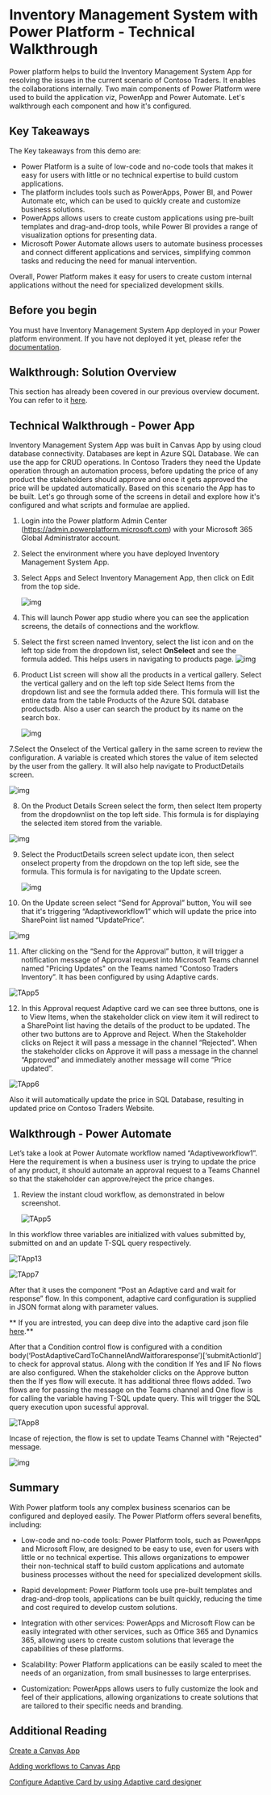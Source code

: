 # Inventory Management System with Power Platform - Technical Walkthrough

Power platform helps to build the Inventory Management System App for resolving the issues in the current scenario of Contoso Traders. It enables the collaborations internally. Two main components of Power Platform were used to build the application viz, PowerApp and Power Automate. Let's walkthrough each component and how it's configured. 

## Key Takeaways

The Key takeaways from this demo are: 

* Power Platform is a suite of low-code and no-code tools that makes it easy for users with little or no technical expertise to build custom applications.
* The platform includes tools such as PowerApps, Power BI, and Power Automate etc, which can be used to quickly create and customize business solutions.
* PowerApps allows users to create custom applications using pre-built templates and drag-and-drop tools, while Power BI provides a range of visualization options for presenting data.
* Microsoft Power Automate allows users to automate business processes and connect different applications and services, simplifying common tasks and reducing the need for manual intervention.

Overall, Power Platform makes it easy for users to create custom internal applications without the need for specialized development skills.

## Before you begin

You must have Inventory Management System App deployed in your Power platform environment. If you have not deployed it yet, please refer the [documentation](../docs/Inventory-power-app-deployment-guide.md).

## Walkthrough: Solution Overview

This section has already been covered in our previous overview document. You can refer to it [here](./overview.md).

## Technical Walkthrough - Power App 

Inventory Management System App was built in Canvas App by using cloud database connectivity. Databases are kept in Azure SQL Database. We can use the app for CRUD operations. In Contoso Traders they need the Update operation through an automation process, before updating the price of any product the stakeholders should approve and once it gets approved the price will be updated automatically. Based on this scenario the App has to be built. Let's go through some of the screens in detail and explore how it's configured and what scripts and formulae are applied.    
  
      
1. Login into the Power platform Admin Center (https://admin.powerplatform.microsoft.com) with your Microsoft 365 Global Administrator account. 

2. Select the environment where you have deployed Inventory Management System App.

3. Select Apps and Select Inventory Management App, then click on Edit from the top side.

   ![img](images/TApp1.png)

4. This will launch Power app studio where you can see the application screens, the details of connections and the workflow.

5. Select the first screen named Inventory, select the list icon and on the left top side from the dropdown list, select **OnSelect** and see the formula added. This helps users in navigating to products page. 
   ![img](images/TApp2.png)


6. Product List screen will show all the products in a vertical gallery. Select the vertical gallery and on the left top side Select Items from the dropdown list and see the formula added there. This formula will list the entire data from the table Products of the Azure SQL database productsdb. Also a user can search the product by its name on the search box.

   ![img](images/NApp1.png)

7.Select the Onselect of the Vertical gallery in the same screen to review the configuration. A variable is created which stores the value of item selected by the user from the gallery. It will also help navigate to ProductDetails screen.

   ![img](images/NApp2.png)   
  
8. On the Product Details Screen select the form, then select Item property from the dropdownlist on the top left side. This formula is for displaying the selected item stored from the variable.

  ![img](images/NApp4.png)

  
9. Select the ProductDetails screen select update icon, then select onselect property from the dropdown on the top left side, see the formula. This formula is for navigating to the Update screen.
   
   ![img](images/NApp3.png)

      
10. On the Update screen select “Send for Approval” button, You will see that it's triggering “Adaptiveworkflow1” which will update the price into SharePoint list named “UpdatePrice”.
       
   ![img](images/NApp5.png)
    
       
 11. After clicking on the “Send for the Approval” button, it will trigger a notification message of Approval request into Microsoft Teams channel named "Pricing Updates" on the Teams named “Contoso Traders Inventory”. It has been configured by using Adaptive cards.

   ![TApp5](images/FApp1.png)       
  
       
 12. In this Approval request Adaptive card we can see three buttons, one is to View Items, when the stakeholder click on view item it will redirect to a SharePoint list having the details of the product to be updated. The other two buttons are to Approve and Reject. When the Stakeholder clicks on Reject it will pass a message in the channel “Rejected”. When the stakeholder clicks on Approve it will pass a message in the channel “Approved” and immediately another message will come “Price updated”.
       
   ![TApp6](images/FApp2.png)
       
 Also it will automatically update the price in SQL Database, resulting in updated price on Contoso Traders Website.

## Walkthrough - Power Automate

Let’s take a look at Power Automate workflow named “Adaptiveworkflow1”. Here the requirement is when a business user is trying to update the price of any product, it should automate an approval request to a Teams Channel so that the stakeholder can approve/reject the price changes. 

1. Review the instant cloud workflow, as demonstrated in below screenshot.

   ![TApp5](images/TApp5.png)
        
In this workflow three variables are initialized with values submitted by, submitted on and an update T-SQL query respectively.
           
   ![TApp13](images/TApp6.png)
   
   ![TApp7](images/FApp3.png)
        
After that it uses the component “Post an Adaptive card and wait for response” flow. In this component, adaptive card configuration is supplied in JSON format along with parameter values. 

** If you are intrested, you can deep dive into the adaptive card json file [here](../iac/Adaptivecard.json).** 

After that a Condition control flow is configured with a condition body(‘PostAdaptiveCardToChannelAndWaitforaresponse’)[‘submitActionId’] to check for approval status. Along with the condition If Yes and IF No flows are also configured. When the stakeholder clicks on the Approve button then the If yes flow will execute. It has additional three flows added. Two flows are for passing the message on the Teams channel and One flow is for calling the variable having T-SQL update query. This will trigger the SQL query execution upon sucessful approval. 

    
  ![TApp8](images/FApp4.png)
    
Incase of rejection, the flow is set to update Teams Channel with "Rejected" message. 

  ![img](images/FApp6.png)

## Summary

With Power platform tools any complex business scenarios can be configured and deployed easily. The Power Platform offers several benefits, including:

* Low-code and no-code tools: Power Platform tools, such as PowerApps and Microsoft Flow, are designed to be easy to use, even for users with little or no technical expertise. This allows organizations to empower their non-technical staff to build custom applications and automate business processes without the need for specialized development skills.

* Rapid development: Power Platform tools use pre-built templates and drag-and-drop tools, applications can be built quickly, reducing the time and cost required to develop custom solutions.

* Integration with other services: PowerApps and Microsoft Flow can be easily integrated with other services, such as Office 365 and Dynamics 365, allowing users to create custom solutions that leverage the capabilities of these platforms.

* Scalability: Power Platform applications can be easily scaled to meet the needs of an organization, from small businesses to large enterprises.

* Customization: PowerApps allows users to fully customize the look and feel of their applications, allowing organizations to create solutions that are tailored to their specific needs and branding.

## Additional Reading

[Create a Canvas App](https://learn.microsoft.com/en-us/power-apps/maker/canvas-apps/get-started-test-drive)

[Adding workflows to Canvas App
](https://learn.microsoft.com/en-us/power-apps/maker/canvas-apps/using-logic-flows)

[Configure Adaptive Card by using Adaptive card designer](https://adaptivecards.io/designer/)
      
      
      
